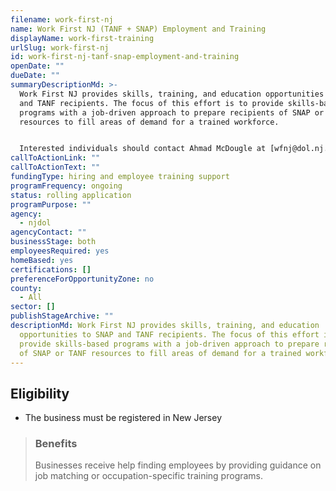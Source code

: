 ```yaml
---
filename: work-first-nj
name: Work First NJ (TANF + SNAP) Employment and Training
displayName: work-first-training
urlSlug: work-first-nj
id: work-first-nj-tanf-snap-employment-and-training
openDate: ""
dueDate: ""
summaryDescriptionMd: >-
  Work First NJ provides skills, training, and education opportunities to SNAP
  and TANF recipients. The focus of this effort is to provide skills-based
  programs with a job-driven approach to prepare recipients of SNAP or TANF
  resources to fill areas of demand for a trained workforce.


  Interested individuals should contact Ahmad McDougle at [wfnj@dol.nj.gov](mailto:wfnj@dol.nj.gov).
callToActionLink: ""
callToActionText: ""
fundingType: hiring and employee training support
programFrequency: ongoing
status: rolling application
programPurpose: ""
agency:
  - njdol
agencyContact: ""
businessStage: both
employeesRequired: yes
homeBased: yes
certifications: []
preferenceForOpportunityZone: no
county:
  - All
sector: []
publishStageArchive: ""
descriptionMd: Work First NJ provides skills, training, and education
  opportunities to SNAP and TANF recipients. The focus of this effort is to
  provide skills-based programs with a job-driven approach to prepare recipients
  of SNAP or TANF resources to fill areas of demand for a trained workforce.
---
```


## Eligibility

- The business must be registered in New Jersey

> ### Benefits
>
> Businesses receive help finding employees by providing guidance on job matching or occupation-specific training programs.

